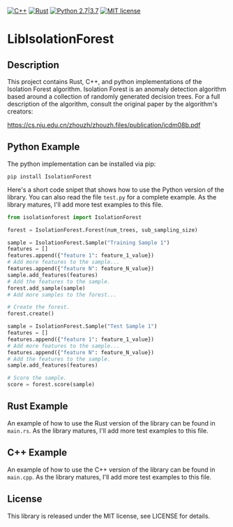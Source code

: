 [![C++](https://img.shields.io/badge/cpp-brightgreen.svg)]() [![Rust](https://img.shields.io/badge/rust-brightgreen.svg)](https://www.rust-lang.org) [![Python 2.7|3.7](https://img.shields.io/badge/python-2.7%2F3.7-brightgreen.svg)](https://www.python.org/) [![MIT license](http://img.shields.io/badge/license-MIT-brightgreen.svg)](http://opensource.org/licenses/MIT)

# LibIsolationForest

## Description

This project contains Rust, C++, and python implementations of the Isolation Forest algorithm. Isolation Forest is an anomaly detection algorithm based around a collection of randomly generated decision trees. For a full description of the algorithm, consult the original paper by the algorithm's creators:

https://cs.nju.edu.cn/zhouzh/zhouzh.files/publication/icdm08b.pdf

## Python Example

The python implementation can be installed via pip:

```pip install IsolationForest```

Here's a short code snipet that shows how to use the Python version of the library. You can also read the file `test.py` for a complete example. As the library matures, I'll add more test examples to this file.

```python
from isolationforest import IsolationForest

forest = IsolationForest.Forest(num_trees, sub_sampling_size)

sample = IsolationForest.Sample("Training Sample 1")
features = []
features.append({"feature 1": feature_1_value})
# Add more features to the sample...
features.append({"feature N": feature_N_value})
sample.add_features(features)
# Add the features to the sample.
forest.add_sample(sample)
# Add more samples to the forest...

# Create the forest.
forest.create()

sample = IsolationForest.Sample("Test Sample 1")
features = []
features.append({"feature 1": feature_1_value})
# Add more features to the sample...
features.append({"feature N": feature_N_value})
# Add the features to the sample.
sample.add_features(features)

# Score the sample.
score = forest.score(sample)
```

## Rust Example

An example of how to use the Rust version of the library can be found in `main.rs`. As the library matures, I'll add more test examples to this file.

## C++ Example

An example of how to use the C++ version of the library can be found in `main.cpp`. As the library matures, I'll add more test examples to this file.

## License

This library is released under the MIT license, see LICENSE for details.
